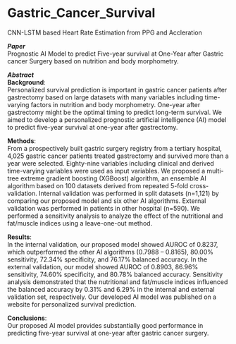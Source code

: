 # Gastric_Cancer_Survival
CNN-LSTM based Heart Rate Estimation from PPG and Accleration

***Paper***  
Prognostic AI Model to predict Five-year survival at One-Year after Gastric cancer Surgery based on nutrition and body morphometry.

***Abstract***  
**Background**:    
Personalized survival prediction is important in gastric cancer patients after gastrectomy based on large datasets with many variables including time-varying factors in nutrition and body morphometry. One-year after gastrectomy might be the optimal timing to predict long-term survival. We aimed to develop a personalized prognostic artificial intelligence (AI) model to predict five-year survival at one-year after gastrectomy.    

**Methods**:    
From a prospectively built gastric surgery registry from a tertiary hospital, 4,025 gastric cancer patients treated gastrectomy and survived more than a year were selected. Eighty-nine variables including clinical and derived time-varying variables were used as input variables. We proposed a multi-tree extreme gradient boosting (XGBoost) algorithm, an ensemble AI algorithm based on 100 datasets derived from repeated 5-fold cross-validation. Internal validation was performed in split datasets (n=1,121) by comparing our proposed model and six other AI algorithms. External validation was performed in patients in other hospital (n=590). We performed a sensitivity analysis to analyze the effect of the nutritional and fat/muscle indices using a leave-one-out method.    

**Results**:     
In the internal validation, our proposed model showed AUROC of 0.8237, which outperformed the other AI algorithms (0.7988 – 0.8165), 80.00% sensitivity, 72.34% specificity, and 76.17% balanced accuracy. In the external validation, our model showed AUROC of 0.8903, 86.96% sensitivity, 74.60% specificity, and 80.78% balanced accuracy. Sensitivity analysis demonstrated that the nutritional and fat/muscle indices influenced the balanced accuracy by 0.31% and 6.29% in the internal and external validation set, respectively. Our developed AI model was published on a website for personalized survival prediction.    

**Conclusions**:    
Our proposed AI model provides substantially good performance in predicting five-year survival at one-year after gastric cancer surgery.   

